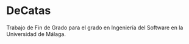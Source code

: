 # DeCatas

Trabajo de Fin de Grado para el grado en Ingeniería del Software en la Universidad de Málaga.
